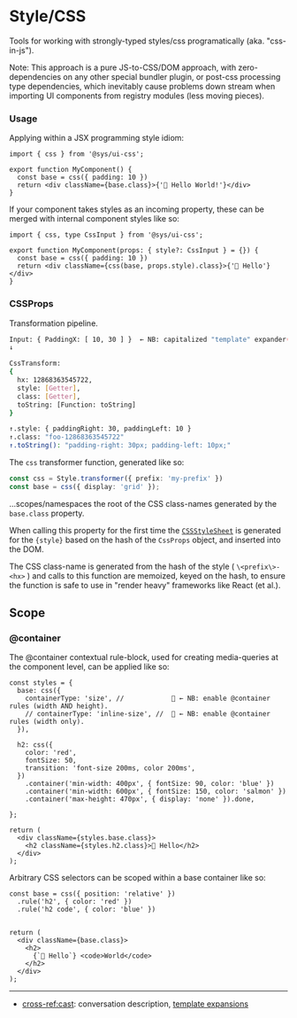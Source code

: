 # Style/CSS
Tools for working with strongly-typed styles/css programatically (aka. "css-in-js").

Note: This approach is a pure JS-to-CSS/DOM approach, with zero-dependencies on any other
special bundler plugin, or post-css processing type dependencies, which inevitably cause 
problems down stream when importing UI components from registry modules (less moving pieces).


### Usage
Applying within a JSX programming style idiom:

```tsx
import { css } from '@sys/ui-css';

export function MyComponent() {
  const base = css({ padding: 10 })
  return <div className={base.class}>{'👋 Hello World!'}</div>
}
```


If your component takes styles as an incoming property, these can be merged with 
internal component styles like so:


```tsx
import { css, type CssInput } from '@sys/ui-css';

export function MyComponent(props: { style?: CssInput } = {}) {
  const base = css({ padding: 10 })
  return <div className={css(base, props.style).class}>{'👋 Hello'}</div>
}
```



### CSSProps
Transformation pipeline.

```bash
Input: { PaddingX: [ 10, 30 ] }  ← NB: capitalized "template" expander(s).
↓

CssTransform:
{
  hx: 12868363545722,
  style: [Getter],
  class: [Getter],
  toString: [Function: toString]
}

↑.style: { paddingRight: 30, paddingLeft: 10 }
↑.class: "foo-12868363545722"
↑.toString(): "padding-right: 30px; padding-left: 10px;"

```

The `css` transformer function, generated like so:

```ts
const css = Style.transformer({ prefix: 'my-prefix' })
const base = css({ display: 'grid' });
```

...scopes/namespaces the root of the CSS class-names generated by the `base.class` property.  

When calling this property for the first time the [`CSSStyleSheet`](https://developer.mozilla.org/en-US/docs/Web/API/CSSStyleSheet) is generated
for the `{style}` based on the hash of the `CssProps` object, and inserted into the DOM.

The CSS class-name is generated from the hash of the style ( `\<prefix\>-<hx>` ) 
and calls to this function are memoized, keyed on the hash, to ensure the function 
is safe to use in "render heavy" frameworks like React (et al.).

## Scope

### @container 

The @container contextual rule-block, used for creating media-queries at the component level, can be
applied like so:

```tsx
const styles = {
  base: css({
    containerType: 'size', //            🌼 ← NB: enable @container rules (width AND height).
    // containerType: 'inline-size', //  🌼 ← NB: enable @container rules (width only).
  }),

  h2: css({
    color: 'red',
    fontSize: 50,
    transition: 'font-size 200ms, color 200ms',
  })
    .container('min-width: 400px', { fontSize: 90, color: 'blue' })
    .container('min-width: 600px', { fontSize: 150, color: 'salmon' })
    .container('max-height: 470px', { display: 'none' }).done,

};

return (
  <div className={styles.base.class}>
    <h2 className={styles.h2.class}>👋 Hello</h2>
  </div>
);
```

Arbitrary CSS selectors can be scoped within a base container like so:

```tsx
const base = css({ position: 'relative' })
  .rule('h2', { color: 'red' })
  .rule('h2 code', { color: 'blue' })
 

return (
  <div className={base.class}>
    <h2>
      {`👋 Hello`} <code>World</code>
    </h2>
  </div>
);
```



---

- [cross-ref:cast](https://warpcast.com/pjc/0x59783042): conversation description, [template expansions](https://warpcast.com/pjc/0xa908939e)